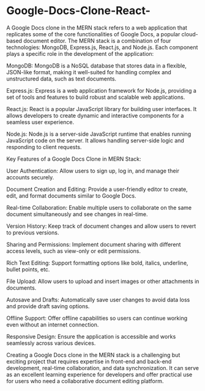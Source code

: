 # Google-Docs-Clone-React-
A Google Docs clone in the MERN stack refers to a web application that replicates some of the core functionalities of Google Docs, a popular cloud-based document editor. The MERN stack is a combination of four technologies: MongoDB, Express.js, React.js, and Node.js. Each component plays a specific role in the development of the application:

MongoDB: MongoDB is a NoSQL database that stores data in a flexible, JSON-like format, making it well-suited for handling complex and unstructured data, such as text documents.

Express.js: Express is a web application framework for Node.js, providing a set of tools and features to build robust and scalable web applications.

React.js: React is a popular JavaScript library for building user interfaces. It allows developers to create dynamic and interactive components for a seamless user experience.

Node.js: Node.js is a server-side JavaScript runtime that enables running JavaScript code on the server. It allows handling server-side logic and responding to client requests.

Key Features of a Google Docs Clone in MERN Stack:

User Authentication: Allow users to sign up, log in, and manage their accounts securely.

Document Creation and Editing: Provide a user-friendly editor to create, edit, and format documents similar to Google Docs.

Real-time Collaboration: Enable multiple users to collaborate on the same document simultaneously and see changes in real-time.

Version History: Keep track of document changes and allow users to revert to previous versions.

Sharing and Permissions: Implement document sharing with different access levels, such as view-only or edit permissions.

Rich Text Editing: Support formatting options like bold, italics, underline, bullet points, etc.

File Upload: Allow users to upload and insert images or other attachments in documents.

Autosave and Drafts: Automatically save user changes to avoid data loss and provide draft saving options.

Offline Support: Offer offline capabilities so users can continue working even without an internet connection.

Responsive Design: Ensure the application is accessible and works seamlessly across various devices.

Creating a Google Docs clone in the MERN stack is a challenging but exciting project that requires expertise in front-end and back-end development, real-time collaboration, and data synchronization. It can serve as an excellent learning experience for developers and offer practical use for users who need a collaborative document editing platform.
